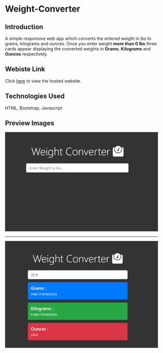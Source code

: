 # Weight-Converter

## Introduction

A simple responsive web app which converts the entered weight in lbs to grams, kilograms and ounces. Once you enter weight <strong>more than 0 lbs</strong> three cards appear displaying the converted weights in <b>Grams</b>, <b>Kilograms</b> and <b>Ounces</b> respectively.

## Webiste Link

Click <a target="_blank" href="https://rishabhdevbanshi.github.io/Weight-Converter/">here</a> to view the hosted website.

## Technologies Used

HTML, Bootstrap, Javascript

## Preview Images

<img src="images/Preview1.png" alt="preview1.png">
<hr>
<img src="images/Preview2.png" alt="preview2.png">

